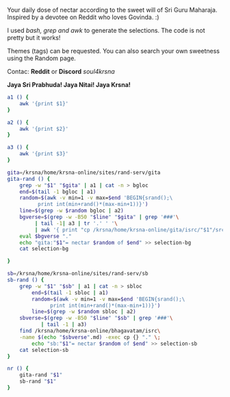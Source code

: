 <!--
.. title: About
.. slug: about
.. date: 2019-08-12 16:30:51 UTC-04:00
.. tags: 
.. category: 
.. link: 
.. description: 
.. type: text
-->

Your daily dose of nectar according to the sweet will of Sri Guru Maharaja.
Inspired by a devotee on Reddit who loves Govinda. :) 

I used *bash, grep and awk* to generate the selections.
The code is not pretty but it works!

Themes (tags) can be requested. You can also search your own sweetness using the Random page.

Contac: __Reddit__ or __Discord__ *soul4krsna*

**Jaya Sri Prabhuda! Jaya Nitai! Jaya Krsna!**

```bash
a1 () {
    awk '{print $1}'
}

a2 () {
    awk '{print $2}'
}

a3 () {
    awk '{print $3}'
}

gita=/krsna/home/krsna-online/sites/rand-serv/gita
gita-rand () {
	grep -w "$1" "$gita" | a1 | cat -n > bgloc
	end=$(tail -1 bgloc | a1)
	random=$(awk -v min=1 -v max=$end 'BEGIN{srand();\
	      print int(min+rand()*(max-min+1))}')
	line=$(grep -w $random bgloc | a2)
	bgverse=$(grep -w -B50 "$line" "$gita" | grep '###'\
	     | tail -1| a3 | tr '.' ' '\
	     | awk '{ print "cp /krsna/home/krsna-online/gita/isrc/"$1"/src/"$2".md"}')
	eval $bgverse "."
	echo "gita:"$1"= nectar $random of $end" >> selection-bg
	cat selection-bg 

}

sb=/krsna/home/krsna-online/sites/rand-serv/sb
sb-rand () {
	grep -w "$1" "$sb" | a1 | cat -n > sbloc
        end=$(tail -1 sbloc | a1)
        random=$(awk -v min=1 -v max=$end 'BEGIN{srand();\
              print int(min+rand()*(max-min+1))}')
        line=$(grep -w $random sbloc | a2)
	sbverse=$(grep -w -B50 "$line" "$sb" | grep '###'\
	       | tail -1 | a3)
	find /krsna/home/krsna-online/bhagavatam/isrc\
	-name $(echo "$sbverse".md) -exec cp {} "." \; 
        echo "sb:"$1"= nectar $random of $end" >> selection-sb
	cat selection-sb 
}

nr () {
	gita-rand "$1"
	sb-rand "$1"
}

```

